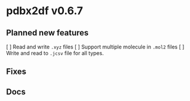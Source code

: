# pdbx2df v0.6.7

## Planned new features

[ ] Read and write `.xyz` files
[ ] Support multiple molecule in `.mol2` files
[ ] Write and read to `.jcsv` file for all types.

## Fixes

## Docs
